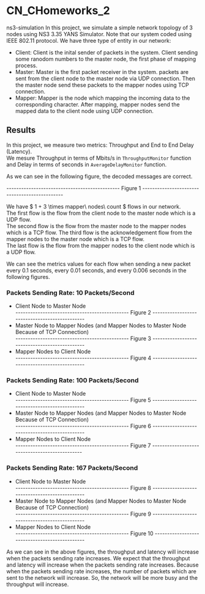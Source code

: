 # CN_CHomeworks_2

ns3-simulation
In this project, we simulate a simple network topology of 3 nodes using NS3 3.35 YANS Simulator. Note that our system coded using IEEE 802.11 protocol.
We have three type of entity in our network:   
- Client: Client is the inital sender of packets in the system. Client sending some ranodom numbers to the master node, the first phase of mapping process.    
-  Master: Master is the first packet receiver in the system. packets are sent from the client node to the master node via UDP connection. Then the master node send these packets to the mapper nodes using TCP connection.    
- Mapper: Mapper is the node which mapping the incoming data to the corresponding character. After mapping, mapper nodes send the mapped data to the client node using UDP connection.

## Results

In this project, we measure two metrics: Throughput and End to End Delay (Latency).  
We mesure Throughput in terms of Mbits/s in ```ThroughputMonitor``` function and Delay in terms of seconds in ```AverageDelayMonitor``` function.

As we can see in the following figure, the decoded messages are correct.

---------------------------------------------- Figure 1 ----------------------------------------------

We have $ 1 + 3 \times mapper\ nodes\ count $ flows in our network.  
The first flow is the flow from the client node to the master node which is a UDP flow.  
The second flow is the flow from the master node to the mapper nodes which is a TCP flow. The third flow is the acknowledgement flow from the mapper nodes to the master node which is a TCP flow.  
The last flow is the flow from the mapper nodes to the client node which is a UDP flow.

We can see the metrics values for each flow when sending a new packet every 0.1 seconds, every 0.01 seconds, and every 0.006 seconds in the following figures.

### Packets Sending Rate: 10 Packets/Second
* Client Node to Master Node  
---------------------------------------------- Figure 2 ----------------------------------------------
* Master Node to Mapper Nodes (and Mapper Nodes to Master Node Because of TCP Connection)  
---------------------------------------------- Figure 3 ----------------------------------------------
* Mapper Nodes to Client Node  
---------------------------------------------- Figure 4 ----------------------------------------------

### Packets Sending Rate: 100 Packets/Second
* Client Node to Master Node  
---------------------------------------------- Figure 5 ----------------------------------------------
* Master Node to Mapper Nodes (and Mapper Nodes to Master Node Because of TCP Connection)  
---------------------------------------------- Figure 6 ----------------------------------------------
* Mapper Nodes to Client Node  
---------------------------------------------- Figure 7 ----------------------------------------------

### Packets Sending Rate: 167 Packets/Second
* Client Node to Master Node  
---------------------------------------------- Figure 8 ----------------------------------------------
* Master Node to Mapper Nodes (and Mapper Nodes to Master Node Because of TCP Connection)  
---------------------------------------------- Figure 9 ----------------------------------------------
* Mapper Nodes to Client Node  
---------------------------------------------- Figure 10 ----------------------------------------------

As we can see in the above figures, the throughput and latency will increase when the packets sending rate increases. We expect that the throughput and latency will increase when the packets sending rate increases. Because when the packets sending rate increases, the number of packets which are sent to the network will increase. So, the network will be more busy and the throughput will increase.

